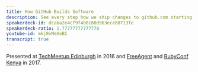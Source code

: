 ```yaml
---
title: How GitHub Builds Software
description: See every step how we ship changes to github.com starting from a new, empty MacBook.
speakerdeck-id: dcaba2e4cf9f4b0c80d963ece88713fe
speakerdeck-ratio: 1.77777777777778
youtube-id: mkj8vMeXoBI
transcript: true
---
```

Presented at [TechMeetup Edinburgh](http://techmeetup.co.uk/) in 2016 and [FreeAgent](https://www.freeagent.com) and [RubyConf Kenya](http://rubyconf.nairuby.org/) in 2017.
